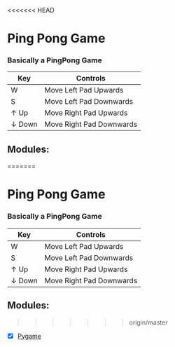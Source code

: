 <<<<<<< HEAD
# Ping Pong Game
### Basically a PingPong Game
| Key     | Controls                 |
|---------|--------------------------|
| W       | Move Left Pad Upwards    |
| S       | Move Left Pad Downwards  |
| ↑ Up    | Move Right Pad Upwards   |
| ↓ Down  | Move Right Pad Downwards |

## Modules:
=======
# Ping Pong Game
### Basically a PingPong Game
| Key     | Controls                 |
|---------|--------------------------|
| W       | Move Left Pad Upwards    |
| S       | Move Left Pad Downwards  |
| ↑ Up    | Move Right Pad Upwards   |
| ↓ Down  | Move Right Pad Downwards |

## Modules:
>>>>>>> origin/master
- [x] [Pygame](https://pygame.org/docs)